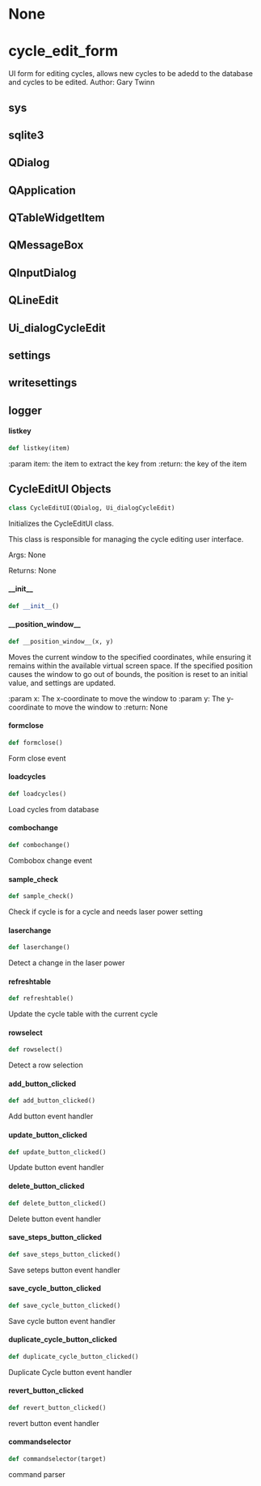 # None

<a id="cycle_edit_form"></a>

# cycle\_edit\_form

UI form for editing cycles, allows new cycles to be adedd to the database and cycles to be edited.
Author: Gary Twinn

<a id="cycle_edit_form.sys"></a>

## sys

<a id="cycle_edit_form.sqlite3"></a>

## sqlite3

<a id="cycle_edit_form.QDialog"></a>

## QDialog

<a id="cycle_edit_form.QApplication"></a>

## QApplication

<a id="cycle_edit_form.QTableWidgetItem"></a>

## QTableWidgetItem

<a id="cycle_edit_form.QMessageBox"></a>

## QMessageBox

<a id="cycle_edit_form.QInputDialog"></a>

## QInputDialog

<a id="cycle_edit_form.QLineEdit"></a>

## QLineEdit

<a id="cycle_edit_form.Ui_dialogCycleEdit"></a>

## Ui\_dialogCycleEdit

<a id="cycle_edit_form.settings"></a>

## settings

<a id="cycle_edit_form.writesettings"></a>

## writesettings

<a id="cycle_edit_form.logger"></a>

## logger

<a id="cycle_edit_form.listkey"></a>

#### listkey

```python
def listkey(item)
```

:param item: the item to extract the key from
:return: the key of the item

<a id="cycle_edit_form.CycleEditUI"></a>

## CycleEditUI Objects

```python
class CycleEditUI(QDialog, Ui_dialogCycleEdit)
```

Initializes the CycleEditUI class.

This class is responsible for managing the cycle editing user interface.

Args:
    None

Returns:
    None

<a id="cycle_edit_form.CycleEditUI.__init__"></a>

#### \_\_init\_\_

```python
def __init__()
```

<a id="cycle_edit_form.CycleEditUI.__position_window__"></a>

#### \_\_position\_window\_\_

```python
def __position_window__(x, y)
```

Moves the current window to the specified coordinates, while ensuring
it remains within the available virtual screen space. If the specified
position causes
the window to go out of bounds, the position is reset
to an initial value, and settings are updated.

:param x: The x-coordinate to move the window to
:param y: The y-coordinate to move the window to
:return: None

<a id="cycle_edit_form.CycleEditUI.formclose"></a>

#### formclose

```python
def formclose()
```

Form close event

<a id="cycle_edit_form.CycleEditUI.loadcycles"></a>

#### loadcycles

```python
def loadcycles()
```

Load cycles from database

<a id="cycle_edit_form.CycleEditUI.combochange"></a>

#### combochange

```python
def combochange()
```

Combobox change event

<a id="cycle_edit_form.CycleEditUI.sample_check"></a>

#### sample\_check

```python
def sample_check()
```

Check if cycle is for a cycle and needs laser power setting

<a id="cycle_edit_form.CycleEditUI.laserchange"></a>

#### laserchange

```python
def laserchange()
```

Detect a change in the laser power

<a id="cycle_edit_form.CycleEditUI.refreshtable"></a>

#### refreshtable

```python
def refreshtable()
```

Update the cycle table with the current cycle

<a id="cycle_edit_form.CycleEditUI.rowselect"></a>

#### rowselect

```python
def rowselect()
```

Detect a row selection

<a id="cycle_edit_form.CycleEditUI.add_button_clicked"></a>

#### add\_button\_clicked

```python
def add_button_clicked()
```

Add button event handler

<a id="cycle_edit_form.CycleEditUI.update_button_clicked"></a>

#### update\_button\_clicked

```python
def update_button_clicked()
```

Update button event handler

<a id="cycle_edit_form.CycleEditUI.delete_button_clicked"></a>

#### delete\_button\_clicked

```python
def delete_button_clicked()
```

Delete button event handler

<a id="cycle_edit_form.CycleEditUI.save_steps_button_clicked"></a>

#### save\_steps\_button\_clicked

```python
def save_steps_button_clicked()
```

Save seteps button event handler

<a id="cycle_edit_form.CycleEditUI.save_cycle_button_clicked"></a>

#### save\_cycle\_button\_clicked

```python
def save_cycle_button_clicked()
```

Save cycle button event handler

<a id="cycle_edit_form.CycleEditUI.duplicate_cycle_button_clicked"></a>

#### duplicate\_cycle\_button\_clicked

```python
def duplicate_cycle_button_clicked()
```

Duplicate Cycle button event handler

<a id="cycle_edit_form.CycleEditUI.revert_button_clicked"></a>

#### revert\_button\_clicked

```python
def revert_button_clicked()
```

revert button event handler

<a id="cycle_edit_form.CycleEditUI.commandselector"></a>

#### commandselector

```python
def commandselector(target)
```

command parser

